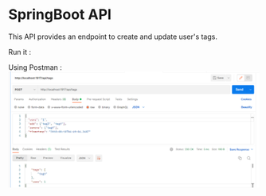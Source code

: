 # SpringBoot API

This API provides an endpoint to create and update user's tags.

Run it : 

Using Postman :
![img.png](img.png)


